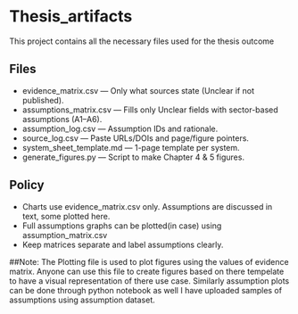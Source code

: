 # Thesis_artifacts
This project contains all the necessary files used for the thesis outcome

## Files
- evidence_matrix.csv — Only what sources state (Unclear if not published).
- assumptions_matrix.csv — Fills only Unclear fields with sector-based assumptions (A1–A6).
- assumption_log.csv — Assumption IDs and rationale.
- source_log.csv — Paste URLs/DOIs and page/figure pointers.
- system_sheet_template.md — 1-page template per system.
- generate_figures.py — Script to make Chapter 4 & 5 figures.

## Policy
- Charts use evidence_matrix.csv only. Assumptions are discussed in text, some plotted here.
- Full assumptions graphs can be plotted(in case) using assumption_matrix.csv
- Keep matrices separate and label assumptions clearly.


##Note: The Plotting file is used to plot figures using the values of evidence matrix. Anyone can use this file to create
figures based on there tempelate to have a visual representation of there use case. Similarly assumption plots can be done through python notebook as well
I have uploaded samples of assumptions using assumption dataset. 
